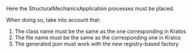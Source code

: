 Here the StructuralMechanicsApplication processes must be placed.

When doing so, take into account that:
1. The class name must be the same as the one corresponding in Kratos
2. The file name must be the same as the corresponding one in Kratos
3. The generated json must work with the new registry-based factory